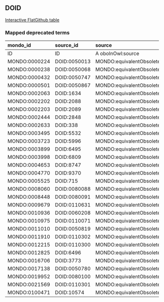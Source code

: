 ## DOID
[Interactive FlatGithub table](https://flatgithub.com/monarch-initiative/mondo-ingest?filename=src/ontology/reports/doid_mapped_deprecated_terms.robot.template.tsv)

### Mapped deprecated terms
| mondo_id      | source_id    | source                   |
|:--------------|:-------------|:-------------------------|
| ID            | ID           | A oboInOwl:source        |
| MONDO:0000224 | DOID:0050013 | MONDO:equivalentObsolete |
| MONDO:0000238 | DOID:0050068 | MONDO:equivalentObsolete |
| MONDO:0000432 | DOID:0050747 | MONDO:equivalentObsolete |
| MONDO:0000501 | DOID:0050867 | MONDO:equivalentObsolete |
| MONDO:0002063 | DOID:1634    | MONDO:equivalentObsolete |
| MONDO:0002202 | DOID:2088    | MONDO:equivalentObsolete |
| MONDO:0002203 | DOID:2089    | MONDO:equivalentObsolete |
| MONDO:0002444 | DOID:2848    | MONDO:equivalentObsolete |
| MONDO:0002633 | DOID:338     | MONDO:equivalentObsolete |
| MONDO:0003495 | DOID:5532    | MONDO:equivalentObsolete |
| MONDO:0003723 | DOID:5996    | MONDO:equivalentObsolete |
| MONDO:0003899 | DOID:6495    | MONDO:equivalentObsolete |
| MONDO:0003998 | DOID:6809    | MONDO:equivalentObsolete |
| MONDO:0004653 | DOID:8747    | MONDO:equivalentObsolete |
| MONDO:0004770 | DOID:9370    | MONDO:equivalentObsolete |
| MONDO:0005525 | DOID:715     | MONDO:equivalentObsolete |
| MONDO:0008060 | DOID:0080088 | MONDO:equivalentObsolete |
| MONDO:0008448 | DOID:0080091 | MONDO:equivalentObsolete |
| MONDO:0009679 | DOID:0110631 | MONDO:equivalentObsolete |
| MONDO:0010936 | DOID:0060208 | MONDO:equivalentObsolete |
| MONDO:0010975 | DOID:0110071 | MONDO:equivalentObsolete |
| MONDO:0011010 | DOID:0050819 | MONDO:equivalentObsolete |
| MONDO:0011910 | DOID:0110302 | MONDO:equivalentObsolete |
| MONDO:0012215 | DOID:0110300 | MONDO:equivalentObsolete |
| MONDO:0012825 | DOID:6496    | MONDO:equivalentObsolete |
| MONDO:0016706 | DOID:3773    | MONDO:equivalentObsolete |
| MONDO:0017138 | DOID:0050780 | MONDO:equivalentObsolete |
| MONDO:0019952 | DOID:0080100 | MONDO:equivalentObsolete |
| MONDO:0021569 | DOID:0110301 | MONDO:equivalentObsolete |
| MONDO:0100471 | DOID:10574   | MONDO:equivalentObsolete |